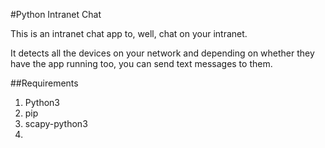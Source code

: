 #Python Intranet Chat

This is an intranet chat app to, well, chat on your intranet.

It detects all the devices on your network and depending on whether they 
have the app running too, you can send text messages to them.

##Requirements

1. Python3
2. pip
3. scapy-python3
4. 
